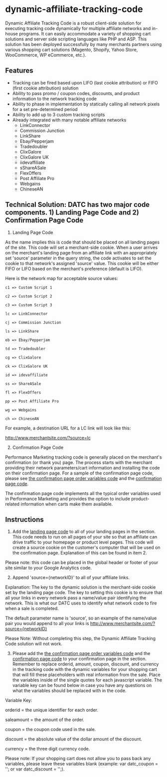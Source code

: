 # dynamic-affiliate-tracking-code
Dynamic Affiliate Tracking Code is a robust client-side solution for executing tracking code dynamically for multiple affiliate networks and in-house programs. It can easily accommodate a variety of shopping cart solutions and server side scripting languages like PHP and ASP. This solution has been deployed successfully by many merchants partners using various shopping cart solutions (Magento, Shopify, Yahoo Store, WooCommerce, WP eCommerce, etc.).

## Features

- Tracking can be fired based upon LIFO (last cookie attribution) or FIFO (first cookie attribution) solution
- Ability to pass promo / coupon codes, discounts, and product information to the network tracking code
- Ability to phase in implementation by statically calling all network pixels for a set pre-determined period
- Ability to add up to 3 custom tracking scripts
- Already integrated with many notable affiliate networks
  - LinkConnector
  - Commission Junction
  - LinkShare
  - Ebay/Pepperjam
  - Tradedoubler
  - ClixGalore
  - ClixGalore UK
  - iidevaffiliate
  - sShareASale
  - FlexOffers
  - Post Affiliate Pro
  - Webgains
  - ChineseAN

## Technical Solution: DATC has two major code components. 1) Landing Page Code and 2) Confirmation Page Code

1. Landing Page Code

As the name implies this is code that should be placed on all landing pages of the site. This code will set a merchant-side cookie. When a user arrives on the merchant's landing page from an affiliate link with an appropriately set 'source' parameter in the query string, the code activates to set the cookie to that network's assigned 'source' value. This cookie will be either FIFO or LIFO based on the merchant's preference (default is LIFO).

Here is the network map for acceptable source values:

`c1 => Custom Script 1`

`c2 => Custom Script 2`

`c3 => Custom Script 3`

`lc => LinkConnector`

`cj => Commission Junction`

`ls => LinkShare`

`eb => Ebay/Pepperjam`

`td => Tradedoubler`

`cg => ClixGalore`

`ck => ClixGalore UK`

`id => idevaffiliate`

`ss => ShareASale`

`fl => FlexOffers`

`pp => Post Affiliate Pro`

`wg => Webgains`

`ch => ChineseAN`

For example, a destination URL for a LC link will look like this:

http://www.merchantsite.com/?source=lc

2. Confirmation Page Code

Performance Marketing tracking code is generally placed on the merchant's confirmation (or thank you) page. The process starts with the merchant providing their network parameters/cart information and installing the code on their confirmation page. For a sample of the confirmation page code, please see [the confirmation page order variables code](https://github.com/astgelais/dynamic-affiliate-tracking-code/blob/master/confirmation-page-order-variables.js) and the [confirmation page code](https://github.com/astgelais/dynamic-affiliate-tracking-code/blob/master/confirmation-page-code.js).

The confirmation page code implements all the typical order variables used in Performance Marketing and provides the option to include product-related information when carts make them available.

## Instructions

1. Add the [landing page code](https://github.com/astgelais/dynamic-affiliate-tracking-code/blob/master/landing-page-code.js) to all of your landing pages in the <body> section. This code needs to run on all pages of your site so that an affiliate can drive traffic to your homepage or product level pages. This code will create a source cookie on the customer's computer that will be used on the confirmation page. Explanation of this can be found in item 2.

Please note: this code can be placed in the global header or footer of your site similar to your Google Analytics code.

2. Append 'source={networkID}' to all of your affiliate links.

Explanation: The key to the dynamic solution is the merchant-side cookie set by the landing page code.  The key to setting this cookie is to ensure that all your links in every network pass a name/value pair identifying the network.  This is what our DATC uses to identify what network code to fire when a sale is completed.

The default parameter name is 'source', so an example of the name/value pair you would append to all your links is http://www.merchantsite.com/?source={networkID}

Please Note: Without completing this step, the Dynamic Affiliate Tracking Code solution will not work.

3. Please add the [the confirmation page order variables code](https://github.com/astgelais/dynamic-affiliate-tracking-code/blob/master/confirmation-page-order-variables.js) and the [confirmation page code](https://github.com/astgelais/dynamic-affiliate-tracking-code/blob/master/confirmation-page-code.js) to your confirmation page in the <body> section. Remember to replace orderid, amount, coupon, discount, and currency in the tracking code with the dynamic variables for your shopping cart that will fill these placeholders with real information from the sale. Place the variables inside of the single quotes for each javascript variable. The variable key can be found below in case you have any questions on what the variables should be replaced with in the code.

Variable Key:

orderid = the unique identifier for each order.

saleamount = the amount of the order.

coupon = the coupon code used in the sale.

discount = the absolute value of the dollar amount of the discount.

currency = the three digit currency code.

Please note: If your shopping cart does not allow you to pass back any variables, please leave these variables blank (example: var datc_coupon = ''; or var datc_discount = '';).

